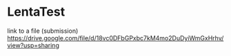# LentaTest
link to a file (submission) https://drive.google.com/file/d/18vc0DFbGPxbc7kM4mo2DuDyiWmGxHrhv/view?usp=sharing
